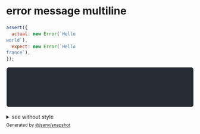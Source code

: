 # error message multiline

```js
assert({
  actual: new Error(`Hello
world`),
  expect: new Error(`Hello
france`),
});
```

![img](throw.svg)

<details>
  <summary>see without style</summary>

```console
AssertionError: actual and expect are different

actual: Error: Hello
world
expect: Error: Hello
france
```

</details>


<sub>
  Generated by <a href="https://github.com/jsenv/core/tree/main/packages/independent/snapshot">@jsenv/snapshot</a>
</sub>